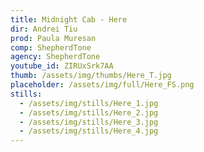 ```yaml
---
title: Midnight Cab - Here
dir: Andrei Tiu
prod: Paula Muresan
comp: ShepherdTone
agency: ShepherdTone
youtube_id: ZIRUxSrk7AA
thumb: /assets/img/thumbs/Here_T.jpg
placeholder: /assets/img/full/Here_FS.png
stills:
  - /assets/img/stills/Here_1.jpg
  - /assets/img/stills/Here_2.jpg
  - /assets/img/stills/Here_3.jpg
  - /assets/img/stills/Here_4.jpg
---
```


